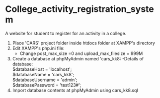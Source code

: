 # College_activity_registration_system
A website for student to register for an activity in a college.

1. Place 'CARS' project folder inside htdocs folder at XAMPP's directory
2. Edit XAMPP's php.ini file:
	- Change post_max_size =0 and upload_max_filesize = 999M
3. Create a database at phpMyAdmin named 'cars_kk8:
	-Details of database:  
	$databaseHost = 'localhost';  
	$databaseName = 'cars_kk8';  
	$databaseUsername = 'admin';  
	$databasePassword = 'test123#';  
4. Import database contents at phpMyAdmin using cars_kk8.sql

